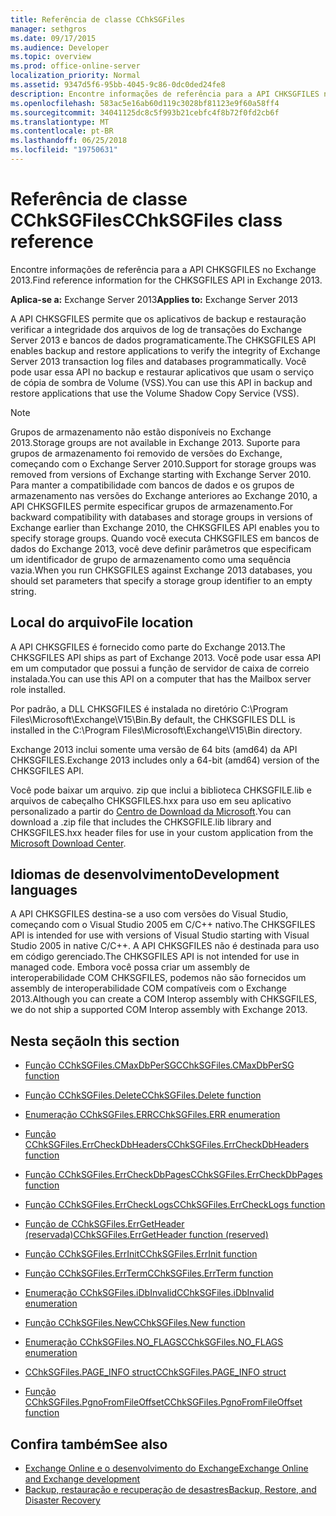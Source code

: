 ```yaml
---
title: Referência de classe CChkSGFiles
manager: sethgros
ms.date: 09/17/2015
ms.audience: Developer
ms.topic: overview
ms.prod: office-online-server
localization_priority: Normal
ms.assetid: 9347d5f6-95bb-4045-9c86-0dc0ded24fe8
description: Encontre informações de referência para a API CHKSGFILES no Exchange 2013.
ms.openlocfilehash: 583ac5e16ab60d119c3028bf81123e9f60a58ff4
ms.sourcegitcommit: 34041125dc8c5f993b21cebfc4f8b72f0fd2cb6f
ms.translationtype: MT
ms.contentlocale: pt-BR
ms.lasthandoff: 06/25/2018
ms.locfileid: "19750631"
---
```

# <a name="cchksgfiles-class-reference"></a><span data-ttu-id="fbb3c-103">Referência de classe CChkSGFiles</span><span class="sxs-lookup"><span data-stu-id="fbb3c-103">CChkSGFiles class reference</span></span>

<span data-ttu-id="fbb3c-104">Encontre informações de referência para a API CHKSGFILES no Exchange 2013.</span><span class="sxs-lookup"><span data-stu-id="fbb3c-104">Find reference information for the CHKSGFILES API in Exchange 2013.</span></span>
  
<span data-ttu-id="fbb3c-105">**Aplica-se a:** Exchange Server 2013</span><span class="sxs-lookup"><span data-stu-id="fbb3c-105">**Applies to:** Exchange Server 2013</span></span> 
  
<span data-ttu-id="fbb3c-106">A API CHKSGFILES permite que os aplicativos de backup e restauração verificar a integridade dos arquivos de log de transações do Exchange Server 2013 e bancos de dados programaticamente.</span><span class="sxs-lookup"><span data-stu-id="fbb3c-106">The CHKSGFILES API enables backup and restore applications to verify the integrity of Exchange Server 2013 transaction log files and databases programmatically.</span></span> <span data-ttu-id="fbb3c-107">Você pode usar essa API no backup e restaurar aplicativos que usam o serviço de cópia de sombra de Volume (VSS).</span><span class="sxs-lookup"><span data-stu-id="fbb3c-107">You can use this API in backup and restore applications that use the Volume Shadow Copy Service (VSS).</span></span>
  
> [!NOTE]
> <span data-ttu-id="fbb3c-108">Grupos de armazenamento não estão disponíveis no Exchange 2013.</span><span class="sxs-lookup"><span data-stu-id="fbb3c-108">Storage groups are not available in Exchange 2013.</span></span> <span data-ttu-id="fbb3c-109">Suporte para grupos de armazenamento foi removido de versões do Exchange, começando com o Exchange Server 2010.</span><span class="sxs-lookup"><span data-stu-id="fbb3c-109">Support for storage groups was removed from versions of Exchange starting with Exchange Server 2010.</span></span> <span data-ttu-id="fbb3c-110">Para manter a compatibilidade com bancos de dados e os grupos de armazenamento nas versões do Exchange anteriores ao Exchange 2010, a API CHKSGFILES permite especificar grupos de armazenamento.</span><span class="sxs-lookup"><span data-stu-id="fbb3c-110">For backward compatibility with databases and storage groups in versions of Exchange earlier than Exchange 2010, the CHKSGFILES API enables you to specify storage groups.</span></span> <span data-ttu-id="fbb3c-111">Quando você executa CHKSGFILES em bancos de dados do Exchange 2013, você deve definir parâmetros que especificam um identificador de grupo de armazenamento como uma sequência vazia.</span><span class="sxs-lookup"><span data-stu-id="fbb3c-111">When you run CHKSGFILES against Exchange 2013 databases, you should set parameters that specify a storage group identifier to an empty string.</span></span> 
  
## <a name="file-location"></a><span data-ttu-id="fbb3c-112">Local do arquivo</span><span class="sxs-lookup"><span data-stu-id="fbb3c-112">File location</span></span>
<span data-ttu-id="fbb3c-113"><a name="bk_fileslocation"> </a></span><span class="sxs-lookup"><span data-stu-id="fbb3c-113"></span></span>

<span data-ttu-id="fbb3c-114">A API CHKSGFILES é fornecido como parte do Exchange 2013.</span><span class="sxs-lookup"><span data-stu-id="fbb3c-114">The CHKSGFILES API ships as part of Exchange 2013.</span></span> <span data-ttu-id="fbb3c-115">Você pode usar essa API em um computador que possui a função de servidor de caixa de correio instalada.</span><span class="sxs-lookup"><span data-stu-id="fbb3c-115">You can use this API on a computer that has the Mailbox server role installed.</span></span> 
  
<span data-ttu-id="fbb3c-116">Por padrão, a DLL CHKSGFILES é instalada no diretório C:\Program Files\Microsoft\Exchange\V15\Bin.</span><span class="sxs-lookup"><span data-stu-id="fbb3c-116">By default, the CHKSGFILES DLL is installed in the C:\Program Files\Microsoft\Exchange\V15\Bin directory.</span></span>
  
<span data-ttu-id="fbb3c-117">Exchange 2013 inclui somente uma versão de 64 bits (amd64) da API CHKSGFILES.</span><span class="sxs-lookup"><span data-stu-id="fbb3c-117">Exchange 2013 includes only a 64-bit (amd64) version of the CHKSGFILES API.</span></span> 
  
<span data-ttu-id="fbb3c-118">Você pode baixar um arquivo. zip que inclui a biblioteca CHKSGFILE.lib e arquivos de cabeçalho CHKSGFILES.hxx para uso em seu aplicativo personalizado a partir do [Centro de Download da Microsoft](http://www.microsoft.com/en-us/download/details.aspx?id=36802).</span><span class="sxs-lookup"><span data-stu-id="fbb3c-118">You can download a .zip file that includes the CHKSGFILE.lib library and CHKSGFILES.hxx header files for use in your custom application from the [Microsoft Download Center](http://www.microsoft.com/en-us/download/details.aspx?id=36802).</span></span>
  
## <a name="development-languages"></a><span data-ttu-id="fbb3c-119">Idiomas de desenvolvimento</span><span class="sxs-lookup"><span data-stu-id="fbb3c-119">Development languages</span></span>
<span data-ttu-id="fbb3c-120"><a name="bk_developmentlanguages"> </a></span><span class="sxs-lookup"><span data-stu-id="fbb3c-120"></span></span>

<span data-ttu-id="fbb3c-121">A API CHKSGFILES destina-se a uso com versões do Visual Studio, começando com o Visual Studio 2005 em C/C++ nativo.</span><span class="sxs-lookup"><span data-stu-id="fbb3c-121">The CHKSGFILES API is intended for use with versions of Visual Studio starting with Visual Studio 2005 in native C/C++.</span></span> <span data-ttu-id="fbb3c-122">A API CHKSGFILES não é destinada para uso em código gerenciado.</span><span class="sxs-lookup"><span data-stu-id="fbb3c-122">The CHKSGFILES API is not intended for use in managed code.</span></span> <span data-ttu-id="fbb3c-123">Embora você possa criar um assembly de interoperabilidade COM CHKSGFILES, podemos não são fornecidos um assembly de interoperabilidade COM compatíveis com o Exchange 2013.</span><span class="sxs-lookup"><span data-stu-id="fbb3c-123">Although you can create a COM Interop assembly with CHKSGFILES, we do not ship a supported COM Interop assembly with Exchange 2013.</span></span>
  
## <a name="in-this-section"></a><span data-ttu-id="fbb3c-124">Nesta seção</span><span class="sxs-lookup"><span data-stu-id="fbb3c-124">In this section</span></span>
<span data-ttu-id="fbb3c-125"><a name="bk_inthissection"> </a></span><span class="sxs-lookup"><span data-stu-id="fbb3c-125"></span></span>

- [<span data-ttu-id="fbb3c-126">Função CChkSGFiles.CMaxDbPerSG</span><span class="sxs-lookup"><span data-stu-id="fbb3c-126">CChkSGFiles.CMaxDbPerSG function</span></span>](cchksgfiles-cmaxdbpersg-function.md)
    
- [<span data-ttu-id="fbb3c-127">Função CChkSGFiles.Delete</span><span class="sxs-lookup"><span data-stu-id="fbb3c-127">CChkSGFiles.Delete function</span></span>](cchksgfiles-delete-function.md)
    
- [<span data-ttu-id="fbb3c-128">Enumeração CChkSGFiles.ERR</span><span class="sxs-lookup"><span data-stu-id="fbb3c-128">CChkSGFiles.ERR enumeration</span></span>](cchksgfiles-err-enumeration.md)
    
- [<span data-ttu-id="fbb3c-129">Função CChkSGFiles.ErrCheckDbHeaders</span><span class="sxs-lookup"><span data-stu-id="fbb3c-129">CChkSGFiles.ErrCheckDbHeaders function</span></span>](cchksgfiles-errcheckdbheaders-function.md)
    
- [<span data-ttu-id="fbb3c-130">Função CChkSGFiles.ErrCheckDbPages</span><span class="sxs-lookup"><span data-stu-id="fbb3c-130">CChkSGFiles.ErrCheckDbPages function</span></span>](cchksgfiles-errcheckdbpages-function.md)
    
- [<span data-ttu-id="fbb3c-131">Função CChkSGFiles.ErrCheckLogs</span><span class="sxs-lookup"><span data-stu-id="fbb3c-131">CChkSGFiles.ErrCheckLogs function</span></span>](cchksgfiles-errchecklogs-function.md)
    
- [<span data-ttu-id="fbb3c-132">Função de CChkSGFiles.ErrGetHeader (reservada)</span><span class="sxs-lookup"><span data-stu-id="fbb3c-132">CChkSGFiles.ErrGetHeader function (reserved)</span></span>](cchksgfiles-errgetheader-function-reserved.md)
    
- [<span data-ttu-id="fbb3c-133">Função CChkSGFiles.ErrInit</span><span class="sxs-lookup"><span data-stu-id="fbb3c-133">CChkSGFiles.ErrInit function</span></span>](cchksgfiles-errinit-function.md)
    
- [<span data-ttu-id="fbb3c-134">Função CChkSGFiles.ErrTerm</span><span class="sxs-lookup"><span data-stu-id="fbb3c-134">CChkSGFiles.ErrTerm function</span></span>](cchksgfiles-errterm-function.md)
    
- [<span data-ttu-id="fbb3c-135">Enumeração CChkSGFiles.iDbInvalid</span><span class="sxs-lookup"><span data-stu-id="fbb3c-135">CChkSGFiles.iDbInvalid enumeration</span></span>](cchksgfiles-idbinvalid-enumeration.md)
    
- [<span data-ttu-id="fbb3c-136">Função CChkSGFiles.New</span><span class="sxs-lookup"><span data-stu-id="fbb3c-136">CChkSGFiles.New function</span></span>](cchksgfiles-new-function.md)
    
- [<span data-ttu-id="fbb3c-137">Enumeração CChkSGFiles.NO_FLAGS</span><span class="sxs-lookup"><span data-stu-id="fbb3c-137">CChkSGFiles.NO_FLAGS enumeration</span></span>](cchksgfiles-no_flags-enumeration.md)
    
- [<span data-ttu-id="fbb3c-138">CChkSGFiles.PAGE_INFO struct</span><span class="sxs-lookup"><span data-stu-id="fbb3c-138">CChkSGFiles.PAGE_INFO struct</span></span>](cchksgfiles-page_info-struct.md)
    
- [<span data-ttu-id="fbb3c-139">Função CChkSGFiles.PgnoFromFileOffset</span><span class="sxs-lookup"><span data-stu-id="fbb3c-139">CChkSGFiles.PgnoFromFileOffset function</span></span>](cchksgfiles-pgnofromfileoffset-function.md)
    
## <a name="see-also"></a><span data-ttu-id="fbb3c-140">Confira também</span><span class="sxs-lookup"><span data-stu-id="fbb3c-140">See also</span></span>

- [<span data-ttu-id="fbb3c-141">Exchange Online e o desenvolvimento do Exchange</span><span class="sxs-lookup"><span data-stu-id="fbb3c-141">Exchange Online and Exchange development</span></span>](../exchange-server-development.md)
- [<span data-ttu-id="fbb3c-142">Backup, restauração e recuperação de desastres</span><span class="sxs-lookup"><span data-stu-id="fbb3c-142">Backup, Restore, and Disaster Recovery</span></span>](http://technet.microsoft.com/en-us/library/dd876874)
    

